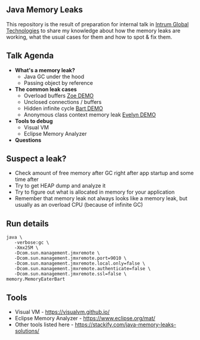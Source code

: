Java Memory Leaks
--
This repository is the result of preparation for internal talk in [Intrum Global Technologies](https://intrum.com)
to share my knowledge about how the memory leaks are working, what the usual cases for them and how
to spot & fix them.

Talk Agenda
---
* **What's a memory leak?**
    * Java GC under the hood
    * Passing object by reference 
* **The common leak cases**
    * Overload buffers [Zoe DEMO](src/main/java/memory/MemoryEaterZoe.java)
    * Unclosed connections / buffers
    * Hidden infinite cycle [Bart DEMO](src/main/java/memory/MemoryEaterBart.java)
    * Anonymous class context memory leak [Evelyn DEMO](src/main/java/memory/MemoryEaterEvelyn.java)
* **Tools to debug**
    * Visual VM
    * Eclipse Memory Analyzer
* **Questions**

Suspect a leak?
---
* Check amount of free memory after GC right after app startup and some time after
* Try to get HEAP dump and analyze it
* Try to figure out what is allocated in memory for your application
* Remember that memory leak not always looks like a memory leak, but usually as 
  an overload CPU (because of infinite GC) 

Run details
---
```
java \
   -verbose:gc \
   -Xmx25M \
   -Dcom.sun.management.jmxremote \
   -Dcom.sun.management.jmxremote.port=9010 \
   -Dcom.sun.management.jmxremote.local.only=false \
   -Dcom.sun.management.jmxremote.authenticate=false \
   -Dcom.sun.management.jmxremote.ssl=false \
memory.MemoryEaterBart
```

Tools
---
* Visual VM - https://visualvm.github.io/
* Eclipse Memory Analyzer - https://www.eclipse.org/mat/
* Other tools listed here - https://stackify.com/java-memory-leaks-solutions/
